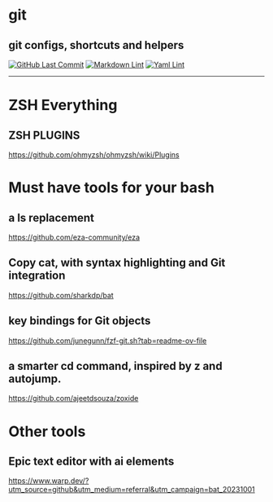 # git
## git configs, shortcuts and helpers

[![GitHub Last Commit](https://img.shields.io/github/last-commit/curtisdingdong/git?logo=github)](https://github.com/curtisdingdong/bash/commits/master)
[![Markdown Lint](https://github.com/curtisdingdong/bash/actions/workflows/markdown.yaml/badge.svg)](https://github.com/curtisdingdong/bash/actions/workflows/markdown.yaml)
[![Yaml Lint](https://github.com/curtisdingdong/bash/actions/workflows/yamllint.yaml/badge.svg)](https://github.com/curtisdingdong/bash/actions/workflows/yamllint.yaml)


---

# ZSH Everything
## ZSH PLUGINS
https://github.com/ohmyzsh/ohmyzsh/wiki/Plugins

# Must have tools for your bash

## a ls replacement
https://github.com/eza-community/eza

## Copy cat, with syntax highlighting and Git integration
https://github.com/sharkdp/bat

## key bindings for Git objects
https://github.com/junegunn/fzf-git.sh?tab=readme-ov-file

## a smarter cd command, inspired by z and autojump.
https://github.com/ajeetdsouza/zoxide

# Other tools

## Epic text editor with ai elements
https://www.warp.dev/?utm_source=github&utm_medium=referral&utm_campaign=bat_20231001
